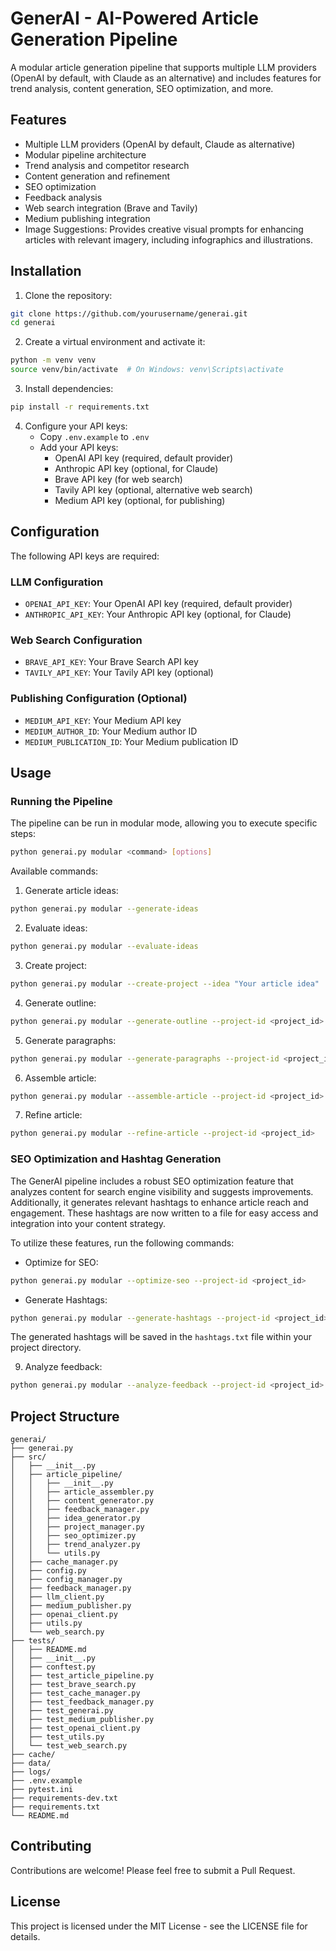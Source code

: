 # GenerAI - AI-Powered Article Generation Pipeline

A modular article generation pipeline that supports multiple LLM providers (OpenAI by default, with Claude as an alternative) and includes features for trend analysis, content generation, SEO optimization, and more.

## Features

- Multiple LLM providers (OpenAI by default, Claude as alternative)
- Modular pipeline architecture
- Trend analysis and competitor research
- Content generation and refinement
- SEO optimization
- Feedback analysis
- Web search integration (Brave and Tavily)
- Medium publishing integration
- Image Suggestions: Provides creative visual prompts for enhancing articles with relevant imagery, including infographics and illustrations.

## Installation

1. Clone the repository:
```bash
git clone https://github.com/yourusername/generai.git
cd generai
```

2. Create a virtual environment and activate it:
```bash
python -m venv venv
source venv/bin/activate  # On Windows: venv\Scripts\activate
```

3. Install dependencies:
```bash
pip install -r requirements.txt
```

4. Configure your API keys:
   - Copy `.env.example` to `.env`
   - Add your API keys:
     - OpenAI API key (required, default provider)
     - Anthropic API key (optional, for Claude)
     - Brave API key (for web search)
     - Tavily API key (optional, alternative web search)
     - Medium API key (optional, for publishing)

## Configuration

The following API keys are required:

### LLM Configuration
- `OPENAI_API_KEY`: Your OpenAI API key (required, default provider)
- `ANTHROPIC_API_KEY`: Your Anthropic API key (optional, for Claude)

### Web Search Configuration
- `BRAVE_API_KEY`: Your Brave Search API key
- `TAVILY_API_KEY`: Your Tavily API key (optional)

### Publishing Configuration (Optional)
- `MEDIUM_API_KEY`: Your Medium API key
- `MEDIUM_AUTHOR_ID`: Your Medium author ID
- `MEDIUM_PUBLICATION_ID`: Your Medium publication ID

## Usage

### Running the Pipeline

The pipeline can be run in modular mode, allowing you to execute specific steps:

```bash
python generai.py modular <command> [options]
```

Available commands:

1. Generate article ideas:
```bash
python generai.py modular --generate-ideas
```

2. Evaluate ideas:
```bash
python generai.py modular --evaluate-ideas
```

3. Create project:
```bash
python generai.py modular --create-project --idea "Your article idea"
```

4. Generate outline:
```bash
python generai.py modular --generate-outline --project-id <project_id>
```

5. Generate paragraphs:
```bash
python generai.py modular --generate-paragraphs --project-id <project_id>
```

6. Assemble article:
```bash
python generai.py modular --assemble-article --project-id <project_id>
```

7. Refine article:
```bash
python generai.py modular --refine-article --project-id <project_id>
```

### SEO Optimization and Hashtag Generation

The GenerAI pipeline includes a robust SEO optimization feature that analyzes content for search engine visibility and suggests improvements. Additionally, it generates relevant hashtags to enhance article reach and engagement. These hashtags are now written to a file for easy access and integration into your content strategy.

To utilize these features, run the following commands:

- Optimize for SEO:
```bash
python generai.py modular --optimize-seo --project-id <project_id>
```

- Generate Hashtags:
```bash
python generai.py modular --generate-hashtags --project-id <project_id>
```

The generated hashtags will be saved in the `hashtags.txt` file within your project directory.

9. Analyze feedback:
```bash
python generai.py modular --analyze-feedback --project-id <project_id>
```

## Project Structure

```
generai/
├── generai.py
├── src/
│   ├── __init__.py
│   ├── article_pipeline/
│   │   ├── __init__.py
│   │   ├── article_assembler.py
│   │   ├── content_generator.py
│   │   ├── feedback_manager.py
│   │   ├── idea_generator.py
│   │   ├── project_manager.py
│   │   ├── seo_optimizer.py
│   │   ├── trend_analyzer.py
│   │   └── utils.py
│   ├── cache_manager.py
│   ├── config.py
│   ├── config_manager.py
│   ├── feedback_manager.py
│   ├── llm_client.py
│   ├── medium_publisher.py
│   ├── openai_client.py
│   ├── utils.py
│   └── web_search.py
├── tests/
│   ├── README.md
│   ├── __init__.py
│   ├── conftest.py
│   ├── test_article_pipeline.py
│   ├── test_brave_search.py
│   ├── test_cache_manager.py
│   ├── test_feedback_manager.py
│   ├── test_generai.py
│   ├── test_medium_publisher.py
│   ├── test_openai_client.py
│   ├── test_utils.py
│   └── test_web_search.py
├── cache/
├── data/
├── logs/
├── .env.example
├── pytest.ini
├── requirements-dev.txt
├── requirements.txt
└── README.md
```

## Contributing

Contributions are welcome! Please feel free to submit a Pull Request.

## License

This project is licensed under the MIT License - see the LICENSE file for details.